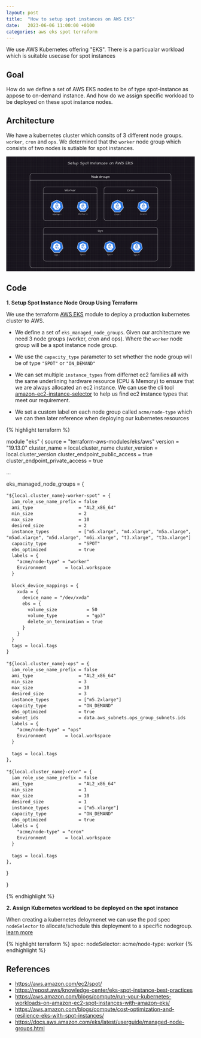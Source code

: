 ```yaml
---
layout: post
title:  "How to setup spot instances on AWS EKS"
date:   2023-06-06 11:00:00 +0100
categories: aws eks spot terraform
---
```


We use AWS Kubernetes offering "EKS". There is a particualar workload which is suitable usecase for spot instances

## Goal

How do we define a set of AWS EKS nodes to be of type spot-instance as appose to on-demand instance. And how do we assign specific workload to be deployed on these spot instance nodes.

## Architecture

We have a kubernetes cluster which consits of 3 different node groups. `worker`, `cron` and `ops`. We determined that the `worker` node group which consists of two nodes is sutiable for spot instances.

![architecture](/images/spot-instance/spot-instance-architecture-on-aws-eks.png)


## Code

<b>1. Setup Spot Instance Node Group Using Terraform</b>

We use the terraform [AWS EKS](https://registry.terraform.io/modules/terraform-aws-modules/eks/aws/latest) module to deploy a production kubernetes cluster to AWS.

- We define a set of `eks_managed_node_groups`. Given our architecture we need 3 node groups (worker, cron and ops). Where the `worker` node group will be a spot instance node group. 

- We use the `capacity_type` parameter to set whether the node group will be of type `"SPOT"` or `"ON_DEMAND"`

- We can set multiple `instance_types` from differnet ec2 families all with the same underlining hardware resource (CPU & Memory) to ensure that we are always allocated an ec2 instance. 
We can use the cli tool [amazon-ec2-instance-selector](https://github.com/aws/amazon-ec2-instance-selector) to help us find ec2 instance types that meet our requirement.

- We set a custom label on each node group called `acme/node-type` which we can then later reference when deploying our kubernetes resources

{% highlight terraform %}

module "eks" {
  source                          = "terraform-aws-modules/eks/aws"
  version                         = "19.13.0"
  cluster_name                    = local.cluster_name
  cluster_version                 = local.cluster_version
  cluster_endpoint_public_access  = true
  cluster_endpoint_private_access = true

 ...

  eks_managed_node_groups = {

    "${local.cluster_name}-worker-spot" = {
      iam_role_use_name_prefix = false
      ami_type                 = "AL2_x86_64"
      min_size                 = 2
      max_size                 = 10
      desired_size             = 2
      instance_types           = ["m5.xlarge", "m4.xlarge", "m5a.xlarge", "m5ad.xlarge", "m5d.xlarge", "m6i.xlarge", "t3.xlarge", "t3a.xlarge"]
      capacity_type            = "SPOT"
      ebs_optimized            = true
      labels = {
        "acme/node-type" = "worker"
        Environment       = local.workspace
      }

      block_device_mappings = {
        xvda = {
          device_name = "/dev/xvda"
          ebs = {
            volume_size           = 50
            volume_type           = "gp3"
            delete_on_termination = true
          }
        }
      }
      tags = local.tags
    }

    "${local.cluster_name}-ops" = {
      iam_role_use_name_prefix = false
      ami_type                 = "AL2_x86_64"
      min_size                 = 3
      max_size                 = 10
      desired_size             = 3
      instance_types           = ["m5.2xlarge"]
      capacity_type            = "ON_DEMAND"
      ebs_optimized            = true
      subnet_ids               = data.aws_subnets.ops_group_subnets.ids
      labels = {
        "acme/node-type" = "ops"
        Environment       = local.workspace
      }

      tags = local.tags
    },

    "${local.cluster_name}-cron" = {
      iam_role_use_name_prefix = false
      ami_type                 = "AL2_x86_64"
      min_size                 = 1
      max_size                 = 10
      desired_size             = 1
      instance_types           = ["m5.xlarge"]
      capacity_type            = "ON_DEMAND"
      ebs_optimized            = true
      labels = {
        "acme/node-type" = "cron"
        Environment       = local.workspace
      }

      tags = local.tags
    },
  }

}

{% endhighlight %}


<b>2. Assign Kubernetes workload to be deployed on the spot instance</b>

When creating a kubernetes deloymenet we can use the pod spec `nodeSelector` to allocate/schedule this deployment to a specific nodegroup. [learn more](https://kubernetes.io/docs/concepts/scheduling-eviction/assign-pod-node/)

{% highlight terraform %}
spec:
    nodeSelector:
        acme/node-type: worker
{% endhighlight %}


## References

- <a href="https://aws.amazon.com/ec2/spot/">https://aws.amazon.com/ec2/spot/</a>
- <a href="https://repost.aws/knowledge-center/eks-spot-instance-best-practices">https://repost.aws/knowledge-center/eks-spot-instance-best-practices</a>
- <a href="https://aws.amazon.com/blogs/compute/run-your-kubernetes-workloads-on-amazon-ec2-spot-instances-with-amazon-eks/">https://aws.amazon.com/blogs/compute/run-your-kubernetes-workloads-on-amazon-ec2-spot-instances-with-amazon-eks/</a>
- <a href="https://aws.amazon.com/blogs/compute/cost-optimization-and-resilience-eks-with-spot-instances/">https://aws.amazon.com/blogs/compute/cost-optimization-and-resilience-eks-with-spot-instances/</a>
- <a href="https://docs.aws.amazon.com/eks/latest/userguide/managed-node-groups.html">https://docs.aws.amazon.com/eks/latest/userguide/managed-node-groups.html</a>
